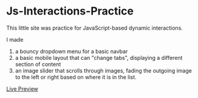 # Js-Interactions-Practice

This little site was practice for JavaScript-based dynamic interactions.

I made 
1) a bouncy dropdown menu for a basic navbar
2) a basic mobile layout that can "change tabs", displaying a different section of content
3) an image slider that scrolls through images, fading the outgoing image to the left or right based on where it is in the list.

[Live Preview](https://jalcyon.github.io/Js-Interactions-Practice/)
